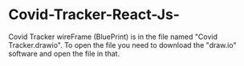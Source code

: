 # Covid-Tracker-React-Js-

Covid Tracker wireFrame (BluePrint) is in the file named "Covid Tracker.drawio". To open the file you need to download the "draw.io" software and open the file in that.
